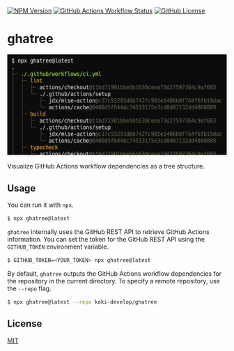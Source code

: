 [![NPM Version](https://img.shields.io/npm/v/ghatree)](https://www.npmjs.com/package/ghatree)
[![GitHub Actions Workflow Status](https://img.shields.io/github/actions/workflow/status/koki-develop/ghatree/release-please.yml)](https://github.com/koki-develop/ghatree/actions/workflows/release-please.yml)
[![GitHub License](https://img.shields.io/github/license/koki-develop/ghatree)](./LICENSE)

# ghatree

![screenshot](./screenshot.png)

Visualize GitHub Actions workflow dependencies as a tree structure.

## Usage

You can run it with `npx`.

```bash
$ npx ghatree@latest
```

`ghatree` internally uses the GitHub REST API to retrieve GitHub Actions information.
You can set the token for the GitHub REST API using the `GITHUB_TOKEN` environment variable.

```bash
$ GITHUB_TOKEN=<YOUR_TOKEN> npx ghatree@latest
```

By default, `ghatree` outputs the GitHub Actions workflow dependencies for the repository in the current directory.
To specify a remote repository, use the `--repo` flag.

```bash
$ npx ghatree@latest --repo koki-develop/ghatree
```

## License

[MIT](./LICENSE)
